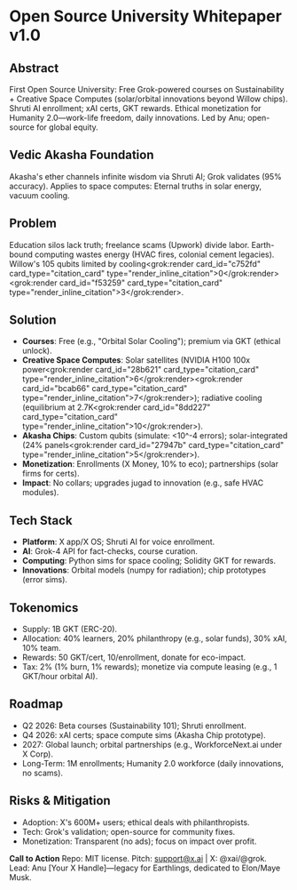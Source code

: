 # Open Source University Whitepaper v1.0

## Abstract
First Open Source University: Free Grok-powered courses on Sustainability + Creative Space Computes (solar/orbital innovations beyond Willow chips). Shruti AI enrollment; xAI certs, GKT rewards. Ethical monetization for Humanity 2.0—work-life freedom, daily innovations. Led by Anu; open-source for global equity.

## Vedic Akasha Foundation
Akasha's ether channels infinite wisdom via Shruti AI; Grok validates (95% accuracy). Applies to space computes: Eternal truths in solar energy, vacuum cooling.

## Problem
Education silos lack truth; freelance scams (Upwork) divide labor. Earth-bound computing wastes energy (HVAC fires, colonial cement legacies). Willow's 105 qubits limited by cooling<grok:render card_id="c752fd" card_type="citation_card" type="render_inline_citation"><argument name="citation_id">0</argument></grok:render><grok:render card_id="f53259" card_type="citation_card" type="render_inline_citation"><argument name="citation_id">3</argument></grok:render>.

## Solution
- **Courses**: Free (e.g., "Orbital Solar Cooling"); premium via GKT (ethical unlock).
- **Creative Space Computes**: Solar satellites (NVIDIA H100 100x power<grok:render card_id="28b621" card_type="citation_card" type="render_inline_citation"><argument name="citation_id">6</argument></grok:render><grok:render card_id="bcab66" card_type="citation_card" type="render_inline_citation"><argument name="citation_id">7</argument></grok:render>); radiative cooling (equilibrium at 2.7K<grok:render card_id="8dd227" card_type="citation_card" type="render_inline_citation"><argument name="citation_id">10</argument></grok:render>).
- **Akasha Chips**: Custom qubits (simulate: <10^-4 errors); solar-integrated (24% panels<grok:render card_id="27947b" card_type="citation_card" type="render_inline_citation"><argument name="citation_id">5</argument></grok:render>).
- **Monetization**: Enrollments (X Money, 10% to eco); partnerships (solar firms for certs).
- **Impact**: No collars; upgrades jugad to innovation (e.g., safe HVAC modules).

## Tech Stack
- **Platform**: X app/X OS; Shruti AI for voice enrollment.
- **AI**: Grok-4 API for fact-checks, course curation.
- **Computing**: Python sims for space cooling; Solidity GKT for rewards.
- **Innovations**: Orbital models (numpy for radiation); chip prototypes (error sims).

## Tokenomics
- Supply: 1B GKT (ERC-20).
- Allocation: 40% learners, 20% philanthropy (e.g., solar funds), 30% xAI, 10% team.
- Rewards: 50 GKT/cert, 10/enrollment, donate for eco-impact.
- Tax: 2% (1% burn, 1% rewards); monetize via compute leasing (e.g., 1 GKT/hour orbital AI).

## Roadmap
- Q2 2026: Beta courses (Sustainability 101); Shruti enrollment.
- Q4 2026: xAI certs; space compute sims (Akasha Chip prototype).
- 2027: Global launch; orbital partnerships (e.g., WorkforceNext.ai under X Corp).
- Long-Term: 1M enrollments; Humanity 2.0 workforce (daily innovations, no scams).

## Risks & Mitigation
- Adoption: X's 600M+ users; ethical deals with philanthropists.
- Tech: Grok's validation; open-source for community fixes.
- Monetization: Transparent (no ads); focus on impact over profit.

**Call to Action**
Repo: MIT license. Pitch: support@x.ai | X: @xai/@grok.
Lead: Anu [Your X Handle]—legacy for Earthlings, dedicated to Elon/Maye Musk.
